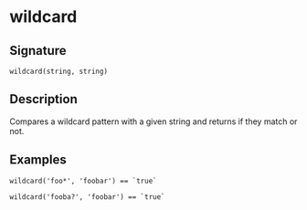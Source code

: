 # wildcard

## Signature

`wildcard(string, string)`

## Description

Compares a wildcard pattern with a given string and returns if they match or not.

## Examples

```
wildcard('foo*', 'foobar') == `true`
```

```
wildcard('fooba?', 'foobar') == `true`
```

